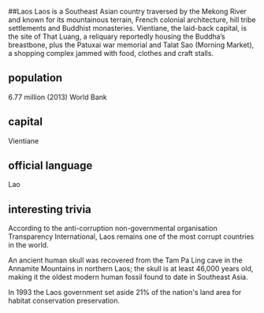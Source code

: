 ##Laos
Laos is a Southeast Asian country traversed by the Mekong River and known for its mountainous terrain, French colonial architecture, hill tribe settlements and Buddhist monasteries. Vientiane, the laid-back capital, is the site of That Luang, a reliquary reportedly housing the Buddha’s breastbone, plus the Patuxai war memorial and Talat Sao (Morning Market), a shopping complex jammed with food, clothes and craft stalls.
## population
6.77 million (2013) World Bank

## capital
Vientiane
 
## official language
Lao

## interesting trivia
According to the anti-corruption non-governmental organisation Transparency International, Laos remains one of the most corrupt countries in the world. 

An ancient human skull was recovered from the Tam Pa Ling cave in the Annamite Mountains in northern Laos; the skull is at least 46,000 years old, making it the oldest modern human fossil found to date in Southeast Asia.

In 1993 the Laos government set aside 21% of the nation's land area for habitat conservation preservation.
